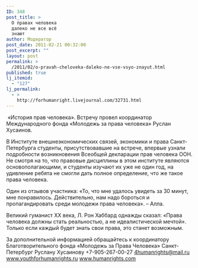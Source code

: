 ```yaml
---
ID: 348
post_title: >
  О правах человека
  далеко не все всё
  знают
author: Модератор
post_date: 2011-02-21 00:32:00
post_excerpt: ""
layout: post
permalink: >
  /2011/02/o-pravah-cheloveka-daleko-ne-vse-vsyo-znayut.html
published: true
lj_itemid:
  - "127"
lj_permalink:
  - >
    http://forhumanright.livejournal.com/32731.html
---
```

&nbsp;&laquo;История прав человека&raquo;. Встречу провел координатор Международного фонда &laquo;Молодежь за права человека&raquo; Руслан Хусаинов.

В Институте внешнеэкономических связей, экономики и права Санкт-Петербурга студенты, присутствовавшие на встрече, впервые узнали подробности возникновения Всеобщей декларации прав человека ООН. Не смотря на то, что правовые дисциплины в этом институте являются основополагающими, и студенты изучают их уже не один год, на удивление ребята не смогли дать полное определение, что же такое права человека.

Один из отзывов участника:
&laquo;То, что мне удалось увидеть за 30 минут, мне понравилось. Действительно, нам надо бороться и пропагандировать среди молодежи права человека&raquo;. &ndash; Алла.

Великий гуманист ХХ века, Л. Рон Хаббард однажды сказал: &laquo;Права человека должны стать реальностью, а не идеалистической мечтой&raquo;. Только если каждый будет знать свои права, это станет возможным.

За дополнительной информацией обращайтесь к координатору
Благотворительного фонда &laquo;Молодежь за Права Человека&raquo; Санкт-Петербург
Руслану Хусаинову
+7-905-267-00-27
4humanrights@mail.ru
www.youthforhumanrights.ru
www.humanrights.com